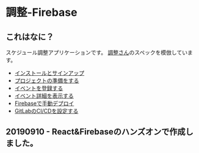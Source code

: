 # 調整-Firebase

## これはなに？

スケジュール調整アプリケーションです。
[調整さん](https://chouseisan.com/)のスペックを模倣しています。

- [インストールとサインアップ](./docs/env/install-and-signup.md)
- [プロジェクトの準備をする](docs/hands-on/00_前準備.md)
- [イベントを登録する](docs/hands-on/01_イベントを登録する.md)
- [イベント詳細を表示する](docs/hands-on/02_イベント詳細を表示する.md)
- [Firebaseで手動デプロイ](docs/hands-on/03_Firebaseで手動デプロイ.md)
- [GitLabのCI/CDを設定する](docs/hands-on/04_GitLab_CICDを設定.md)

## 20190910 - React&Firebaseのハンズオンで作成しました。
